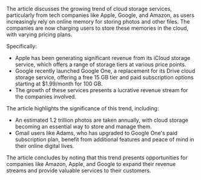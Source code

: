 The article discusses the growing trend of cloud storage services, particularly from tech companies like Apple, Google, and Amazon, as users increasingly rely on online memory for storing photos and other files. The companies are now charging users to store these memories in the cloud, with varying pricing plans.

Specifically:

*   Apple has been generating significant revenue from its iCloud storage service, which offers a range of storage tiers at various price points.
*   Google recently launched Google One, a replacement for its Drive cloud storage service, offering a free 15 GB tier and paid subscription options starting at $1.99/month for 100 GB.
*   The growth of these services presents a lucrative revenue stream for the companies involved.

The article highlights the significance of this trend, including:

*   An estimated 1.2 trillion photos are taken annually, with cloud storage becoming an essential way to store and manage them.
*   Gmail users like Adams, who has upgraded to Google One's paid subscription plan, benefit from additional features and peace of mind in their online digital lives.

The article concludes by noting that this trend presents opportunities for companies like Amazon, Apple, and Google to expand their revenue streams and provide valuable services to their customers.